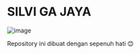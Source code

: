 # SILVI GA JAYA
![image](https://user-images.githubusercontent.com/112670685/188050541-57803bc7-75bc-4a84-b4d5-90f87fcd3c3b.jpeg)

Repository ini dibuat dengan sepenuh hati 😊

